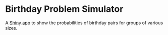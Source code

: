# Birthday Problem Simulator

A [Shiny app](http://shiny.rstudio.com/) to show the probabilities of birthday pairs for groups of various sizes.
